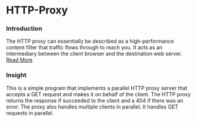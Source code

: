 # HTTP-Proxy

### Introduction

The HTTP proxy can essentially be described as a high-performance content filter that traffic flows through to reach you. It acts as an intermediary between the client browser and the destination web server. [Read More](https://oxylabs.io/blog/what-is-http-proxy) 

### Insight

This is a simple program that implements a parallel HTTP proxy server that accepts a GET request and makes it on behalf of the client. The HTTP proxy returns the response if succeeded to the client and a 404 if there was an error. 
The proxy also handles multiple clients in parallel. It handles GET requests in parallel.
